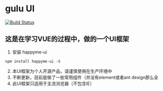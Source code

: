 # gulu UI
[![Build Status](https://travis-ci.org/Li-saltair/vue-gulu.svg?branch=master)](https://travis-ci.org/Li-saltair/vue-gulu)

## 这是在学习VUE的过程中，做的一个UI框架

1. 安装 happyme-ui
```
npm install happyme-ui -S
```
2. 本UI框架为个人开源产品，请谨慎使用在生产环境中
3. 不断更新，目前是做了一些常用组件（并没有element或者ant design那么全
4. 此UI框架只适用于主流浏览器（不包含IE）